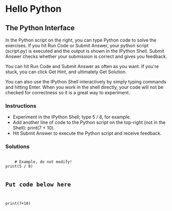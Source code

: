 # Hello Python

## The Python Interface
In the Python script on the right, you can type Python code to solve the exercises. If you hit Run Code or Submit Answer, your python script (script.py) is executed and the output is shown in the IPython Shell. Submit Answer checks whether your submission is correct and gives you feedback.

You can hit Run Code and Submit Answer as often as you want. If you're stuck, you can click Get Hint, and ultimately Get Solution.

You can also use the IPython Shell interactively by simply typing commands and hitting Enter. When you work in the shell directly, your code will not be checked for correctness so it is a great way to experiment.

### Instructions
- Experiment in the IPython Shell; type 5 / 8, for example.
- Add another line of code to the Python script on the top-right (not in the Shell): print(7 + 10).
- Hit Submit Answer to execute the Python script and receive feedback.

### Solutions
<section>
    <pre><code>
    # Example, do not modify!
print(5 / 8)

# Put code below here
print(7+10)
    </code></pre>
</section>